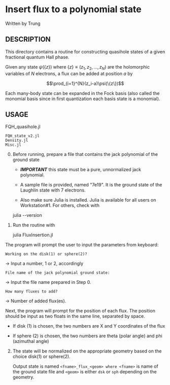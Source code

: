 # Insert flux to a polynomial state

Written by Trung

## DESCRIPTION
This directory contains a routine for constructing quasihole states of a given fractional quantum Hall phase.

Given any state $\psi(\{z\})$ where $\{z\}\equiv(z_1,z_2,...,z_N)$ are the holomorphic variables of $N$ electrons, a flux can be added at position $a$ by

$$\prod_{i=1}^{N}(z_i-a)\psi(\{z\})$$

Each many-body state can be expanded in the Fock basis (also called the monomial basis since in first quantization each basis state is a monomial). 

## USAGE
FQH_quasihole.jl


	FQH_state_v2.jl
	Density.jl
	Misc.jl

0. Before running, prepare a file that contains the jack polynomial of the ground state
	- ***IMPORTANT*** this state must be a pure, unnormalized jack polynomial.

	- A sample file is provided, named "7e19". It is the ground state of the Laughlin state with 7 electrons.

	- Also make sure Julia is installed. Julia is available for all users on Workstation#1. For others, check with

	julia --version


1. Run the routine with

	julia FluxInsertion.jl

The program will prompt the user to input the parameters from keyboard:

	Working on the disk(1) or sphere(2)?  

→ Input a number, 1 or 2, accordingly

	File name of the jack polynomial ground state: 

→ Input the file name prepared in Step 0.

	How many fluxes to add?  

→ Number of added flux(es).

Next, the program will prompt for the position of each flux. The position should be input as two floats in the same line, separated by space.

- If disk (1) is chosen, the two numbers are X and Y coordinates of the flux

- If sphere (2) is chosen, the two numbers are theta (polar angle) and phi (azimuthal angle)


2. The state will be normalized on the appropriate geometry based on the choice disk(1) or sphere(2).

	Output state is named `<fname>_flux_<geom> where <fname>` is name of the ground state file and `<geom>` is either `dsk` or `sph` depending on the geometry.

